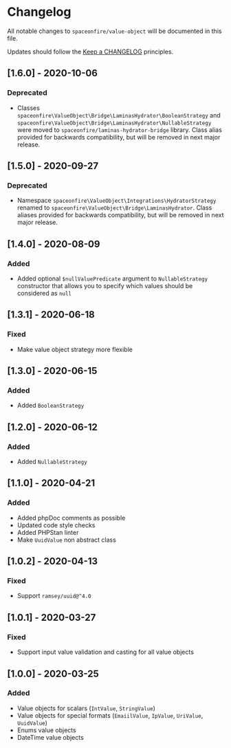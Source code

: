 # Changelog

All notable changes to `spaceonfire/value-object` will be documented in this file.

Updates should follow the [Keep a CHANGELOG](http://keepachangelog.com/) principles.

<!--
## [X.Y.Z] - YYYY-MM-DD
### Added
- Nothing

### Deprecated
- Nothing

### Fixed
- Nothing

### Removed
- Nothing

### Security
- Nothing
-->

## [1.6.0] - 2020-10-06
### Deprecated
- Classes `spaceonfire\ValueObject\Bridge\LaminasHydrator\BooleanStrategy` and `spaceonfire\ValueObject\Bridge\LaminasHydrator\NullableStrategy`
  were moved to `spaceonfire/laminas-hydrator-bridge` library. Class alias provided for backwards compatibility,
  but will be removed in next major release.

## [1.5.0] - 2020-09-27
### Deprecated
- Namespace `spaceonfire\ValueObject\Integrations\HydratorStrategy` renamed to `spaceonfire\ValueObject\Bridge\LaminasHydrator`.
  Class aliases provided for backwards compatibility, but will be removed in next major release.

## [1.4.0] - 2020-08-09
### Added
- Added optional `$nullValuePredicate` argument to `NullableStrategy` constructor
  that allows you to specify which values should be considered as `null`

## [1.3.1] - 2020-06-18
### Fixed
- Make value object strategy more flexible

## [1.3.0] - 2020-06-15
### Added
- Added `BooleanStrategy`

## [1.2.0] - 2020-06-12
### Added
- Added `NullableStrategy`

## [1.1.0] - 2020-04-21
### Added
- Added phpDoc comments as possible
- Updated code style checks
- Added PHPStan linter
- Make `UuidValue` non abstract class

## [1.0.2] - 2020-04-13
### Fixed
- Support `ramsey/uuid@^4.0`

## [1.0.1] - 2020-03-27
### Fixed
- Support input value validation and casting for all value objects

## [1.0.0] - 2020-03-25
### Added
- Value objects for scalars (`IntValue`, `StringValue`)
- Value objects for special formats (`EmaiilValue`, `IpValue`, `UriValue`, `UuidValue`)
- Enums value objects
- DateTime value objects
